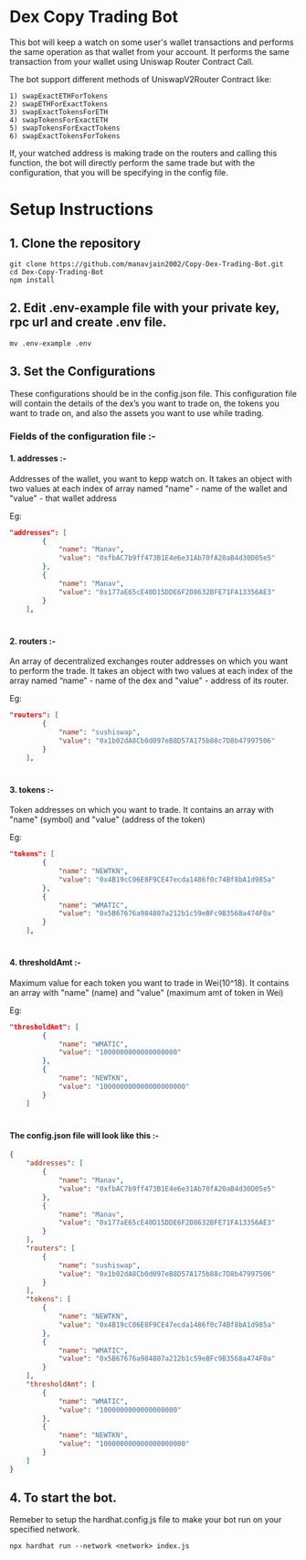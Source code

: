 # Dex Copy Trading Bot

This bot will keep a watch on some user's wallet transactions and performs the same operation as that wallet from your account. It performs the same transaction from your wallet using Uniswap Router Contract Call.

The bot support different methods of UniswapV2Router Contract like:

    1) swapExactETHForTokens
    2) swapETHForExactTokens
    3) swapExactTokensForETH
    4) swapTokensForExactETH
    5) swapTokensForExactTokens
    6) swapExactTokensForTokens

If, your watched address is making trade on the routers and calling this function, the bot will directly perform the same trade but with the configuration, that you will be specifying in the config file.

# Setup Instructions

## 1. Clone the repository
```shell
git clone https://github.com/manavjain2002/Copy-Dex-Trading-Bot.git
cd Dex-Copy-Trading-Bot
npm install
```

## 2. Edit .env-example file with your private key, rpc url and create .env file.

```shell
mv .env-example .env
```

## 3. Set the Configurations

These configurations should be in the config.json file. This configuration file will contain the details of the dex’s you want to trade on, the tokens you want to trade on, and also the assets you want to use while trading.

### Fields of the configuration file :-

#### 1. addresses :- 
Addresses of the wallet, you want to kepp watch on. It takes an object with two values at each index of array named "name" - name of the wallet and "value" - that wallet address

Eg: 
```json
"addresses": [
        {
            "name": "Manav",
            "value": "0xfbAC7b9ff473B1E4e6e31Ab70fA20aB4d30D05e5"
        },
        {
            "name": "Manav",
            "value": "0x177aE65cE40D15DDE6F2D8632BFE71FA13356AE3"
        }
    ],
```
#
#### 2. routers :-
An array of decentralized exchanges router addresses on which you want to perform the trade. It takes an object with two values at each index of the array named “name” - name of the dex and "value" - address of its router.

Eg:
```json
"routers": [
        {
            "name": "sushiswap",
            "value": "0x1b02dA8Cb0d097eB8D57A175b88c7D8b47997506"
        }
    ],
```
#

#### 3. tokens :- 
Token addresses on which you want to trade. It contains an array with "name" (symbol) and "value" (address of the token)

Eg:
```json 
"tokens": [
        {
            "name": "NEWTKN",
            "value": "0x4B19cC06E8F9CE47ecda1486f0c74Bf8bA1d985a"
        },
        {
            "name": "WMATIC",
            "value": "0x5B67676a984807a212b1c59eBFc9B3568a474F0a"
        }
    ],
```
#
#### 4. thresholdAmt :- 
Maximum value for each token you want to trade in Wei(10^18). It contains an array with "name" (name) and "value" (maximum amt of token in Wei)

Eg:
```json 
"thresholdAmt": [
        {
            "name": "WMATIC",
            "value": "1000000000000000000"
        },
        {
            "name": "NEWTKN",
            "value": "100000000000000000000"
        }
    ]
```
#
#### The config.json file will look like this :- 
```json
{
    "addresses": [
        {
            "name": "Manav",
            "value": "0xfbAC7b9ff473B1E4e6e31Ab70fA20aB4d30D05e5"
        },
        {
            "name": "Manav",
            "value": "0x177aE65cE40D15DDE6F2D8632BFE71FA13356AE3"
        }
    ],
    "routers": [
        {
            "name": "sushiswap",
            "value": "0x1b02dA8Cb0d097eB8D57A175b88c7D8b47997506"
        }
    ],
    "tokens": [
        {
            "name": "NEWTKN",
            "value": "0x4B19cC06E8F9CE47ecda1486f0c74Bf8bA1d985a"
        },
        {
            "name": "WMATIC",
            "value": "0x5B67676a984807a212b1c59eBFc9B3568a474F0a"
        }
    ],
    "thresholdAmt": [
        {
            "name": "WMATIC",
            "value": "1000000000000000000"
        },
        {
            "name": "NEWTKN",
            "value": "100000000000000000000"
        }
    ]
}
```

## 4. To start the bot.
Remeber to setup the hardhat.config.js file to make your bot run on your specified network.

```shell
npx hardhat run --network <network> index.js
```
